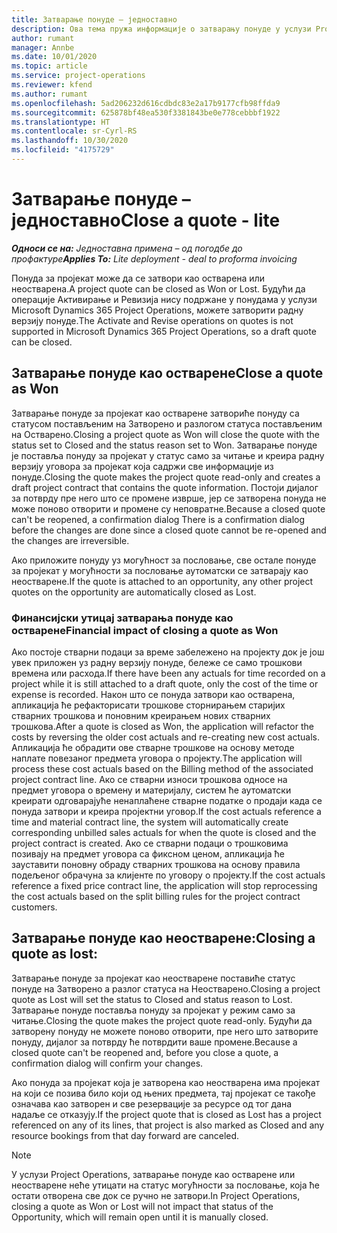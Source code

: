 ```yaml
---
title: Затварање понуде – једноставно
description: Ова тема пружа информације о затварању понуде у услузи Project Operations.
author: rumant
manager: Annbe
ms.date: 10/01/2020
ms.topic: article
ms.service: project-operations
ms.reviewer: kfend
ms.author: rumant
ms.openlocfilehash: 5ad206232d616cdbdc83e2a17b9177cfb98ffda9
ms.sourcegitcommit: 625878bf48ea530f3381843be0e778cebbbf1922
ms.translationtype: HT
ms.contentlocale: sr-Cyrl-RS
ms.lasthandoff: 10/30/2020
ms.locfileid: "4175729"
---
```

# <a name="close-a-quote---lite"></a><span data-ttu-id="d6bae-103">Затварање понуде – једноставно</span><span class="sxs-lookup"><span data-stu-id="d6bae-103">Close a quote - lite</span></span>

<span data-ttu-id="d6bae-104">_**Односи се на:** Једноставна примена – од погодбе до профактуре_</span><span class="sxs-lookup"><span data-stu-id="d6bae-104">_**Applies To:** Lite deployment - deal to proforma invoicing_</span></span>

<span data-ttu-id="d6bae-105">Понуда за пројекат може да се затвори као остварена или неостварена.</span><span class="sxs-lookup"><span data-stu-id="d6bae-105">A project quote can be closed as Won or Lost.</span></span> <span data-ttu-id="d6bae-106">Будући да операције Активирање и Ревизија нису подржане у понудама у услузи Microsoft Dynamics 365 Project Operations, можете затворити радну верзију понуде.</span><span class="sxs-lookup"><span data-stu-id="d6bae-106">The Activate and Revise operations on quotes is not supported in Microsoft Dynamics 365 Project Operations, so a draft quote can be closed.</span></span>

## <a name="close-a-quote-as-won"></a><span data-ttu-id="d6bae-107">Затварање понуде као остварене</span><span class="sxs-lookup"><span data-stu-id="d6bae-107">Close a quote as Won</span></span>

<span data-ttu-id="d6bae-108">Затварање понуде за пројекат као остварене затвориће понуду са статусом постављеним на Затворено и разлогом статуса постављеним на Остварено.</span><span class="sxs-lookup"><span data-stu-id="d6bae-108">Closing a project quote as Won will close the quote with the status set to Closed and the status reason set to Won.</span></span> <span data-ttu-id="d6bae-109">Затварање понуде је поставља понуду за пројекат у статус само за читање и креира радну верзију уговора за пројекат која садржи све информације из понуде.</span><span class="sxs-lookup"><span data-stu-id="d6bae-109">Closing the quote makes the project quote read-only and creates a draft project contract that contains the quote information.</span></span> <span data-ttu-id="d6bae-110">Постоји дијалог за потврду пре него што се промене изврше, јер се затворена понуда не може поново отворити и промене су неповратне.</span><span class="sxs-lookup"><span data-stu-id="d6bae-110">Because a closed quote can't be reopened, a confirmation dialog There is a confirmation dialog before the changes are done since a closed quote cannot be re-opened and the changes are irreversible.</span></span>

<span data-ttu-id="d6bae-111">Ако приложите понуду уз могућност за пословање, све остале понуде за пројекат у могућности за пословање аутоматски се затварају као неостварене.</span><span class="sxs-lookup"><span data-stu-id="d6bae-111">If the quote is attached to an opportunity, any other project quotes on the opportunity are automatically closed as Lost.</span></span>

### <a name="financial-impact-of-closing-a-quote-as-won"></a><span data-ttu-id="d6bae-112">Финансијски утицај затварања понуде као остварене</span><span class="sxs-lookup"><span data-stu-id="d6bae-112">Financial impact of closing a quote as Won</span></span>

<span data-ttu-id="d6bae-113">Ако постоје стварни подаци за време забележено на пројекту док је још увек приложен уз радну верзију понуде, бележе се само трошкови времена или расхода.</span><span class="sxs-lookup"><span data-stu-id="d6bae-113">If there have been any actuals for time recorded on a project while it is still attached to a draft quote, only the cost of the time or expense is recorded.</span></span> <span data-ttu-id="d6bae-114">Након што се понуда затвори као остварена, апликација ће рефакторисати трошкове сторнирањем старијих стварних трошкова и поновним креирањем нових стварних трошкова.</span><span class="sxs-lookup"><span data-stu-id="d6bae-114">After a quote is closed as Won, the application will refactor the costs by reversing the older cost actuals and re-creating new cost actuals.</span></span> <span data-ttu-id="d6bae-115">Апликација ће обрадити ове стварне трошкове на основу методе наплате повезаног предмета уговора о пројекту.</span><span class="sxs-lookup"><span data-stu-id="d6bae-115">The application will process these cost actuals based on the Billing method of the associated project contract line.</span></span> <span data-ttu-id="d6bae-116">Ако се стварни износи трошкова односе на предмет уговора о времену и материјалу, систем ће аутоматски креирати одговарајуће ненаплаћене стварне податке о продаји када се понуда затвори и креира пројектни уговор.</span><span class="sxs-lookup"><span data-stu-id="d6bae-116">If the cost actuals reference a time and material contract line, the system will automatically create corresponding unbilled sales actuals for when the quote is closed and the project contract is created.</span></span> <span data-ttu-id="d6bae-117">Ако се стварни подаци о трошковима позивају на предмет уговора са фиксном ценом, апликација ће зауставити поновну обраду стварних трошкова на основу правила подељеног обрачуна за клијенте по уговору о пројекту.</span><span class="sxs-lookup"><span data-stu-id="d6bae-117">If the cost actuals reference a fixed price contract line, the application will stop reprocessing the cost actuals based on the split billing rules for the project contract customers.</span></span>

## <a name="closing-a-quote-as-lost"></a><span data-ttu-id="d6bae-118">Затварање понуде као неостварене:</span><span class="sxs-lookup"><span data-stu-id="d6bae-118">Closing a quote as lost:</span></span>

<span data-ttu-id="d6bae-119">Затварање понуде за пројекат као неостварене поставиће статус понуде на Затворено а разлог статуса на Неостварено.</span><span class="sxs-lookup"><span data-stu-id="d6bae-119">Closing a project quote as Lost will set the status to Closed and status reason to Lost.</span></span> <span data-ttu-id="d6bae-120">Затварање понуде поставља понуду за пројекат у режим само за читање.</span><span class="sxs-lookup"><span data-stu-id="d6bae-120">Closing the quote makes the project quote read-only.</span></span> <span data-ttu-id="d6bae-121">Будући да затворену понуду не можете поново отворити, пре него што затворите понуду, дијалог за потврду ће потврдити ваше промене.</span><span class="sxs-lookup"><span data-stu-id="d6bae-121">Because a closed quote can't be reopened and, before you close a quote, a confirmation dialog will confirm your changes.</span></span>

<span data-ttu-id="d6bae-122">Ако понуда за пројекат која је затворена као неостварена има пројекат на који се позива било који од њених предмета, тај пројекат се такође означава као затворен и све резервације за ресурсе од тог дана надаље се отказују.</span><span class="sxs-lookup"><span data-stu-id="d6bae-122">If the project quote that is closed as Lost has a project referenced on any of its lines, that project is also marked as Closed and any resource bookings from that day forward are canceled.</span></span>

> [!NOTE]
> <span data-ttu-id="d6bae-123">У услузи Project Operations, затварање понуде као остварене или неостварене неће утицати на статус могућности за пословање, која ће остати отворена све док се ручно не затвори.</span><span class="sxs-lookup"><span data-stu-id="d6bae-123">In Project Operations, closing a quote as Won or Lost will not impact that status of the Opportunity, which will remain open until it is manually closed.</span></span>
